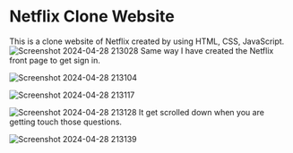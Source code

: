 # Netflix Clone Website
This is a clone website of Netflix created by using HTML, CSS, JavaScript.
![Screenshot 2024-04-28 213028](https://github.com/SriHariRamG/Netflix-clone-web/assets/152001019/125df650-cea4-4a71-962c-bf3fb7ff3639)
Same way I have created the Netflix front page to get sign in.

![Screenshot 2024-04-28 213104](https://github.com/SriHariRamG/Netflix-clone-web/assets/152001019/43772cfb-3a00-4f5d-9918-c86d6b687d6e)

![Screenshot 2024-04-28 213117](https://github.com/SriHariRamG/Netflix-clone-web/assets/152001019/4c5ff072-0f54-4e0c-bc66-e14b7b02cf7d)

![Screenshot 2024-04-28 213128](https://github.com/SriHariRamG/Netflix-clone-web/assets/152001019/41fe261e-de9c-4c2d-8ffa-96c9fb38afba)
It get scrolled down when you are getting touch those questions.

![Screenshot 2024-04-28 213139](https://github.com/SriHariRamG/Netflix-clone-web/assets/152001019/c1273e84-3000-4b40-a28a-dfb4f828e9cd)

